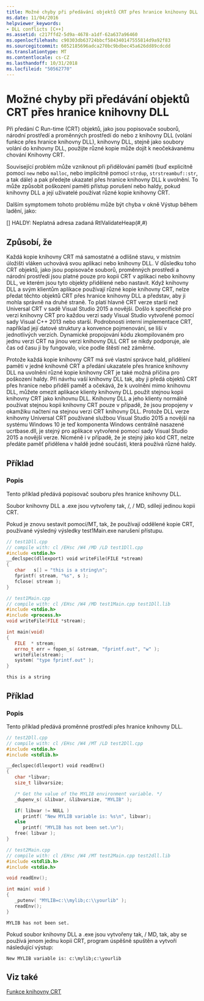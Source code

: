 ```yaml
---
title: Možné chyby při předávání objektů CRT přes hranice knihovny DLL
ms.date: 11/04/2016
helpviewer_keywords:
- DLL conflicts [C++]
ms.assetid: c217ffd2-5d9a-4678-a1df-62a637a96460
ms.openlocfilehash: c90303db63724bbcf584340147555814d9a92f83
ms.sourcegitcommit: 6052185696adca270bc9bdbec45a626dd89cdcdd
ms.translationtype: MT
ms.contentlocale: cs-CZ
ms.lasthandoff: 10/31/2018
ms.locfileid: "50562770"
---
```

# <a name="potential-errors-passing-crt-objects-across-dll-boundaries"></a>Možné chyby při předávání objektů CRT přes hranice knihovny DLL

Při předání C Run-time (CRT) objektů, jako jsou popisovače souborů, národní prostředí a proměnných prostředí do nebo z knihovny DLL (volání funkce přes hranice knihovny DLL), knihovny DLL, stejně jako soubory volání do knihovny DLL, použijte různé kopie může dojít k neočekávanému chování Knihovny CRT.

Související problém může vzniknout při přidělování paměti (buď explicitně pomocí `new` nebo `malloc`, nebo implicitně pomocí `strdup`, `strstreambuf::str`, a tak dále) a pak předejte ukazatel přes hranice knihovny DLL k uvolnění. To může způsobit poškození paměti přístup porušení nebo haldy, pokud knihovny DLL a její uživatelé používat různé kopie knihovny CRT.

Dalším symptomem tohoto problému může být chyba v okně Výstup během ladění, jako:

[] HALDY: Neplatná adresa zadaná RtlValidateHeap(#,#)

## <a name="causes"></a>Způsobí, že

Každá kopie knihovny CRT má samostatné a odlišné stavu, v místním úložišti vláken uchovává svou aplikaci nebo knihovny DLL. V důsledku toho CRT objektů, jako jsou popisovače souborů, proměnných prostředí a národní prostředí jsou platné pouze pro kopii CRT v aplikaci nebo knihovny DLL, ve kterém jsou tyto objekty přidělené nebo nastavit. Když knihovny DLL a svým klientům aplikace používají různé kopie knihovny CRT, nelze předat těchto objektů CRT přes hranice knihovny DLL a představ, aby ji mohla správně na druhé straně. To platí hlavně CRT verze starší než Universal CRT v sadě Visual Studio 2015 a novější. Došlo k specifické pro verzi knihovny CRT pro každou verzi sady Visual Studio vytvořené pomocí sady Visual C++ 2013 nebo starší. Podrobnosti interní implementace CRT, například její datové struktury a konvence pojmenování, se liší v jednotlivých verzích. Dynamické propojování kódu zkompilovaném pro jednu verzi CRT na jinou verzi knihovny DLL CRT se nikdy podporuje, ale čas od času ji by fungovalo, více podle štěstí než záměrné.

Protože každá kopie knihovny CRT má své vlastní správce hald, přidělení paměti v jedné knihovně CRT a předání ukazatele přes hranice knihovny DLL na uvolnění různé kopie knihovny CRT je také možná příčina pro poškození haldy. Při návrhu vaší knihovny DLL tak, aby ji předá objektů CRT přes hranice nebo přidělí paměť a očekává, že k uvolnění mimo knihovnu DLL, můžete omezit aplikace klienty knihovny DLL použít stejnou kopii knihovny CRT jako knihovnu DLL. Knihovny DLL a jeho klienty normálně používat stejnou kopii knihovny CRT pouze v případě, že jsou propojeny v okamžiku načtení na stejnou verzi CRT knihovny DLL. Protože DLL verze knihovny Universal CRT používané službou Visual Studio 2015 a novější na systému Windows 10 je teď komponenta Windows centrálně nasazené ucrtbase.dll, je stejný pro aplikace vytvořené pomocí sady Visual Studio 2015 a novější verze. Nicméně i v případě, že je stejný jako kód CRT, nelze předáte paměť přidělena v haldě jedné součásti, která používá různé haldy.

## <a name="example"></a>Příklad

### <a name="description"></a>Popis

Tento příklad předává popisovač souboru přes hranice knihovny DLL.

Soubor knihovny DLL a .exe jsou vytvořeny tak, /, / MD, sdílejí jedinou kopii CRT.

Pokud je znovu sestavit pomocí/MT, tak, že používají oddělené kopie CRT, používané výsledný výsledky test1Main.exe narušení přístupu.

```cpp
// test1Dll.cpp
// compile with: cl /EHsc /W4 /MD /LD test1Dll.cpp
#include <stdio.h>
__declspec(dllexport) void writeFile(FILE *stream)
{
   char   s[] = "this is a string\n";
   fprintf( stream, "%s", s );
   fclose( stream );
}
```

```cpp
// test1Main.cpp
// compile with: cl /EHsc /W4 /MD test1Main.cpp test1Dll.lib
#include <stdio.h>
#include <process.h>
void writeFile(FILE *stream);

int main(void)
{
   FILE  * stream;
   errno_t err = fopen_s( &stream, "fprintf.out", "w" );
   writeFile(stream);
   system( "type fprintf.out" );
}
```

```Output
this is a string
```

## <a name="example"></a>Příklad

### <a name="description"></a>Popis

Tento příklad předává proměnné prostředí přes hranice knihovny DLL.

```cpp
// test2Dll.cpp
// compile with: cl /EHsc /W4 /MT /LD test2Dll.cpp
#include <stdio.h>
#include <stdlib.h>

__declspec(dllexport) void readEnv()
{
   char *libvar;
   size_t libvarsize;

   /* Get the value of the MYLIB environment variable. */
   _dupenv_s( &libvar, &libvarsize, "MYLIB" );

   if( libvar != NULL )
      printf( "New MYLIB variable is: %s\n", libvar);
   else
      printf( "MYLIB has not been set.\n");
   free( libvar );
}
```

```cpp
// test2Main.cpp
// compile with: cl /EHsc /W4 /MT test2Main.cpp test2dll.lib
#include <stdlib.h>
#include <stdio.h>

void readEnv();

int main( void )
{
   _putenv( "MYLIB=c:\\mylib;c:\\yourlib" );
   readEnv();
}
```

```Output
MYLIB has not been set.
```

Pokud soubor knihovny DLL a .exe jsou vytvořeny tak, / MD, tak, aby se používá jenom jednu kopii CRT, program úspěšně spuštěn a vytvoří následující výstup:

```
New MYLIB variable is: c:\mylib;c:\yourlib
```

## <a name="see-also"></a>Viz také

[Funkce knihovny CRT](../c-runtime-library/crt-library-features.md)
